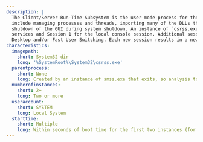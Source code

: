 ```yaml
---
description: |
  The Client/Server Run-Time Subsystem is the user-mode process for the Windows subsystem. Its duties
  include managing processes and threads, importing many of the DLLs that provide the Windows API, and facilitating
  shutdown of the GUI during system shutdown. An instance of `csrss.exe` will run for each session. Session 0 is for
  services and Session 1 for the local console session. Additional sessions are created through the use of Remote
  Desktop and/or Fast User Switching. Each new session results in a new instance of `csrss.exe`. 
characteristics:
  imagepath:
    short: System32 dir
    long: '%SystemRoot%\System32\csrss.exe'
  parentprocess:
    short: None
    long: Created by an instance of smss.exe that exits, so analysis tools usually do not provide the parent process name.
  numberofinstances:
    short: 2+
    long: Two or more
  useraccount:
    short: SYSTEM
    long: Local System
  starttime:
    short: Multiple
    long: Within seconds of boot time for the first two instances (for Session 0 and 1). Start times for additional instances occur as new sessions are created, although often only Sessions 0 and 1 are created.
---
```

